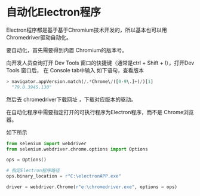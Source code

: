 # 自动化Electron程序

Electron程序都是基于基于Chromium技术开发的，所以基本也可以用Chromedriver驱动自动化。

要自动化，首先需要得到内置 Chromium的版本号。

向开发人员查询打开 Dev Tools 窗口的快捷键（通常是ctrl + Shift + I），打开Dev Tools 窗口后， 在 Console tab中输入 如下语句，查看版本
```py
> navigator.appVersion.match(/.*Chrome\/([0-9\.]+)/)[1]
  "79.0.3945.130"
```
然后去 chromedriver下载网址 ，下载对应版本的驱动。

在自动化程序中需要指定打开的可执行程序为Electron程序，而不是 Chrome浏览器。

如下所示
```py
from selenium import webdriver
from selenium.webdriver.chrome.options import Options

ops = Options()

# 指定Electron程序路径
ops.binary_location = r"C:\electronAPP.exe"

driver = webdriver.Chrome(r"e:\chromedriver.exe", options = ops)
```



